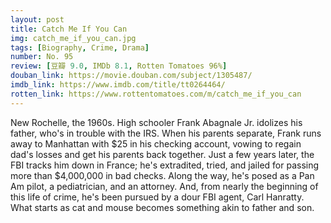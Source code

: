 ```yaml
---
layout: post 
title: Catch Me If You Can
img: catch_me_if_you_can.jpg
tags: [Biography, Crime, Drama]
number: No. 95
review: [豆瓣 9.0, IMDb 8.1, Rotten Tomatoes 96%]
douban_link: https://movie.douban.com/subject/1305487/
imdb_link: https://www.imdb.com/title/tt0264464/
rotten_link: https://www.rottentomatoes.com/m/catch_me_if_you_can
---
```


New Rochelle, the 1960s. High schooler Frank Abagnale Jr. idolizes his father, who's in trouble with the IRS. When his parents separate, Frank runs away to Manhattan with $25 in his checking account, vowing to regain dad's losses and get his parents back together. Just a few years later, the FBI tracks him down in France; he's extradited, tried, and jailed for passing more than $4,000,000 in bad checks. Along the way, he's posed as a Pan Am pilot, a pediatrician, and an attorney. And, from nearly the beginning of this life of crime, he's been pursued by a dour FBI agent, Carl Hanratty. What starts as cat and mouse becomes something akin to father and son.